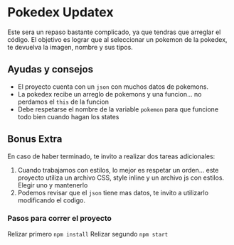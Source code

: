 # Pokedex Updatex

Este sera un repaso bastante complicado, ya que tendras que arreglar el código.
El objetivo es lograr que al seleccionar un pokemon de la pokedex, te devuelva la imagen, nombre y sus tipos.

## Ayudas y consejos
- El proyecto cuenta con un `json` con muchos datos de pokemons.
- La pokedex recibe un arreglo de pokemons y una funcion... no perdamos el `this` de la funcion
- Debe respetarse el nombre de la variable `pokemon` para que funcione todo bien cuando hagan los states

## Bonus Extra
En caso de haber terminado, te invito a realizar dos tareas adicionales:
1) Cuando trabajamos con estilos, lo mejor es respetar un orden... este proyecto utiliza un archivo CSS, style inline y un archivo js con estilos. Elegir uno y mantenerlo
2) Podemos revisar que el `json` tiene mas datos, te invito a utilizarlo modificando el codigo.

### Pasos para correr el proyecto

Relizar primero `npm install`
Relizar segundo `npm start`